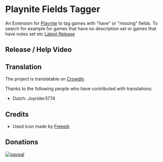 # Playnite Fields Tagger
An Extension for [Playnite](https://www.playnite.link/) to tag games with "have" or "missing" fields. To search for example for games that have no description set or games that have notes set etc
[Latest Release](https://github.com/joyrider3774/playnite_fields_tagger/releases/latest)

## Release / Help Video

## Translation
The project is translatable on [Crowdin](https://crowdin.com/project/playnite-game-speak)

Thanks to the following people who have contributed with translations:
* Dutch: Joyrider3774

## Credits
* Used Icon made by [Freepik](http://www.freepik.com/)

## Donations
[![paypal](https://www.paypalobjects.com/en_US/i/btn/btn_donateCC_LG.gif)](https://paypal.me/joyrider3774)
